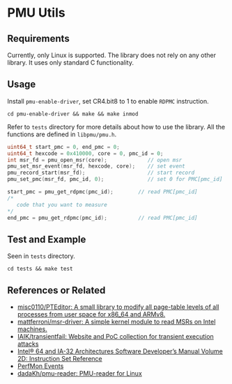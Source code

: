 # PMU Utils

## Requirements

Currently, only Linux is supported. The library does not rely on any other library. It uses only standard C functionality.

## Usage

Install `pmu-enable-driver`, set CR4.bit8 to 1 to enable `RDPMC` instruction.

```shell
cd pmu-enable-driver && make && make inmod
```

Refer to `tests` directory for more details about how to use the library. All the functions are defined in `libpmu/pmu.h`.

```c
uint64_t start_pmc = 0, end_pmc = 0;
uint64_t hexcode = 0x410000, core = 0, pmc_id = 0;
int msr_fd = pmu_open_msr(core);             // open msr
pmu_set_msr_event(msr_fd, hexcode, core);    // set event
pmu_record_start(msr_fd);                    // start record
pmu_set_pmc(msr_fd, pmc_id, 0);              // set 0 for PMC[pmc_id]

start_pmc = pmu_get_rdpmc(pmc_id);        // read PMC[pmc_id]
/*
   code that you want to measure
*/
end_pmc = pmu_get_rdpmc(pmc_id);          // read PMC[pmc_id]
```

## Test and Example

Seen in `tests` directory.

```shell
cd tests && make test
```

## References or Related
- [misc0110/PTEditor: A small library to modify all page-table levels of all processes from user space for x86_64 and ARMv8.](https://github.com/misc0110/PTEditor)
- [mattferroni/msr-driver: A simple kernel module to read MSRs on Intel machines.](https://github.com/mattferroni/msr-driver)
- [IAIK/transientfail: Website and PoC collection for transient execution attacks](https://github.com/IAIK/transientfail)
- [Intel® 64 and IA-32 Architectures Software Developer’s Manual Volume 2D: Instruction Set Reference](https://www.intel.com/content/dam/www/public/us/en/documents/manuals/64-ia-32-architectures-software-developer-vol-2d-manual.pdf)
- [PerfMon Events](https://perfmon-events.intel.com/#)
- [dadaKh/pmu-reader: PMU-reader for Linux](https://github.com/dadaKh/pmu-reader)
